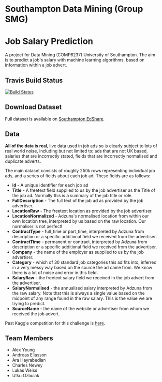 # Southampton Data Mining (Group SMG)

# Job Salary Prediction

A project for Data Mining (COMP6237) University of Southampton. The aim is to
predict a job's salary with machine learning algorithms, based on information
within a job advert.


## Travis Build Status

[![Build Status](https://travis-ci.org/soton-data-mining/dm.svg?branch=master)](https://travis-ci.org/soton-data-mining/dm)


## Download Dataset

Full dataset is available on [Southampton EdShare][1].

[1]: http://www.edshare.soton.ac.uk/id/document/294101


## Data

**All of the data is real**, live data used in job ads so is clearly subject to
lots of real world noise, including but not limited to: ads that are not UK
based, salaries that are incorrectly stated, fields that are incorrectly
normalised and duplicate adverts.

The main dataset consists of roughly 250k rows representing individual job ads,
and a series of fields about each job ad.  These fields are as follows:

* **Id** - A unique identifier for each job ad
* **Title** - A freetext field supplied to us by the job advertiser as the Title
  of the job ad.  Normally this is a summary of the job title or role.
* **FullDescription** - The full text of the job ad as provided by the job
  advertiser.
* **LocationRaw** - The freetext location as provided by the job advertiser.
* **LocationNormalized** - Adzuna's normalised location from within our own
  location tree, interpreted by us based on the raw location.  Our normaliser is
not perfect!
* **ContractType** - full_time or part_time, interpreted by Adzuna from
  description or a specific additional field we received from the advertiser.
* **ContractTime** - permanent or contract, interpreted by Adzuna from
  description or a specific additional field we received from the advertiser.
* **Company** - the name of the employer as supplied to us by the job
  advertiser.
* **Category** - which of 30 standard job categories this ad fits into, inferred
  in a very messy way based on the source the ad came from.  We know there is a
lot of noise and error in this field.
* **SalaryRaw** - the freetext salary field we received in the job advert from
  the advertiser.
* **SalaryNormalised** - the annualised salary interpreted by Adzuna from the
  raw salary.  Note that this is always a single value based on the midpoint of
any range found in the raw salary.  This is the value we are trying to predict.
* **SourceName** - the name of the website or advertiser from whom we received
  the job advert.

Past Kaggle competition for this challenge is [here][2].

[2]: https://www.kaggle.com/c/job-salary-prediction


## Team Members

* Alex Young
* Andreas Eliasson
* Ara Hayrabedian
* Charles Newey
* Lukas Weiss
* Utku Ozbulak
